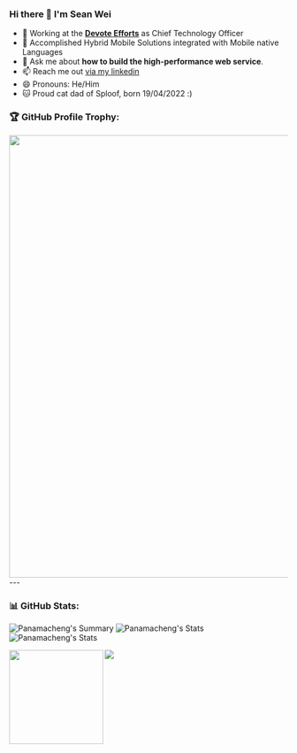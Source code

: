 ### Hi there 👋 I'm Sean Wei 
- 🔭 Working at the [**Devote Efforts**](https://devoteefforts.biz) as Chief Technology Officer  
- 🌱 Accomplished Hybrid Mobile Solutions integrated with Mobile native Languages
- 💬 Ask me about **how to build the high-performance web service**.
- 📫 Reach me out [via my linkedin](https://www.linkedin.com/in/sean-w-364b36211/)
- 😄 Pronouns: He/Him
- 🐱 Proud cat dad of Sploof, born 19/04/2022 :)

### 🏆 GitHub Profile Trophy:
<a href="https://github.com/ryo-ma/github-profile-trophy">
  <img width=800 src="https://github-profile-trophy.vercel.app/?username=panamacheng&theme=onedark&column=8no-frame=true"/>
</a>
---

### 📊 GitHub Stats:
![Panamacheng's Summary](https://github-profile-summary-cards.vercel.app/api/cards/profile-details?username=panamacheng&show_icons=true&count_private=true&theme=solarized_dark)
![Panamacheng's Stats](https://github-profile-summary-cards.vercel.app/api/cards/repos-per-language?username=panamacheng&show_icons=true&count_private=true&theme=solarized_dark)
![Panamacheng's Stats](https://github-profile-summary-cards.vercel.app/api/cards/most-commit-language?username=panamacheng&show_icons=true&count_private=true&theme=solarized_dark)
<div>
  <img height="170" align="left" src="https://github-readme-stats.vercel.app/api?username=panamacheng&count_private=true&include_all_commits=true" />
  <img src="https://github-readme-stats.vercel.app/api/top-langs/?username=panamacheng&layout=compact" />
</div>
